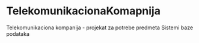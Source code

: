 # TelekomunikacionaKomapnija
Telekomunikaciona kompanija - projekat za potrebe predmeta Sistemi baze podataka
